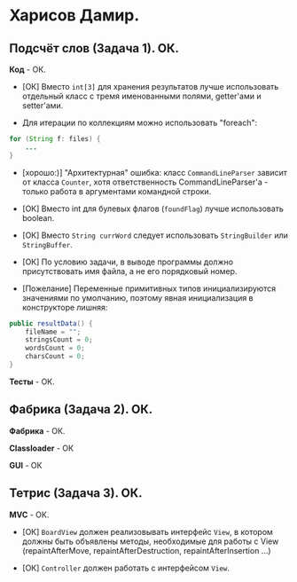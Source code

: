 # Харисов Дамир.

## Подсчёт слов (Задача 1). ОК.

**Код** - ОК.

- [ОК] Вместо `int[3]` для хранения результатов лучше использовать отдельный класс с тремя именованными полями, getter'ами и setter'ами.

- Для итерации по коллекциям можно использовать "foreach":
```Java
for (String f: files) {
	...
}
```

- [хорошо:)] "Архитектурная" ошибка: класс `CommandLineParser` зависит от класса `Counter`, хотя ответственность CommandLineParser'а - только работа в аргументами командной строки.

- [ОК] Вместо int для булевых флагов (`foundFlag`) лучше использовать boolean.

- [ОК] Вместо `String currWord` следует использовать `StringBuilder` или `StringBuffer`.

- [ОК] По условию задачи, в выводе программы должно присутствовать имя файла, а не его порядковый номер.

- [Пожелание] Переменные примитивных типов инициализируются значениями по умолчанию, поэтому явная инициализация в конструкторе лишняя:
```Java
public resultData() {
	fileName = ""; 
	stringsCount = 0;
	wordsCount = 0;
	charsCount = 0;
}   
```

**Тесты** - ОК.

## Фабрика (Задача 2). ОК.

**Фабрика** - ОК.

**Classloader** - ОК

**GUI** - ОК

## Тетрис (Задача 3). ОК.

**MVC** - ОК.

- [ОК] `BoardView` должен реализовывать интерфейс `View`, в котором должны быть объявлены методы, необходимые для работы с View
(repaintAfterMove, repaintAfterDestruction, repaintAfterInsertion ...)

- [ОК] `Controller` должен работать с интерфейсом `View`.
